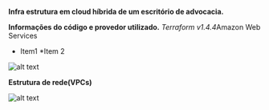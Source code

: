 **Infra estrutura em cloud híbrida de um escritório de advocacia.**

**Informações do código e provedor utilizado.**
*Terraform v1.4.4*Amazon Web Services
* Item1 *Item 2	

![alt text](https://github.com/henriquenogueira/puc-minas/blob/main/infra.png)

**Estrutura de rede(VPCs)**

![alt text](https://github.com/henriquenogueira/puc-minas/blob/main/lan.png)
